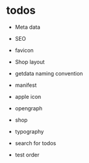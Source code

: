 # todos

- Meta data
- SEO
- favicon
- Shop layout
- getdata naming convention
- manifest
- apple icon
- opengraph
- shop
- typography

- search for todos
- test order
